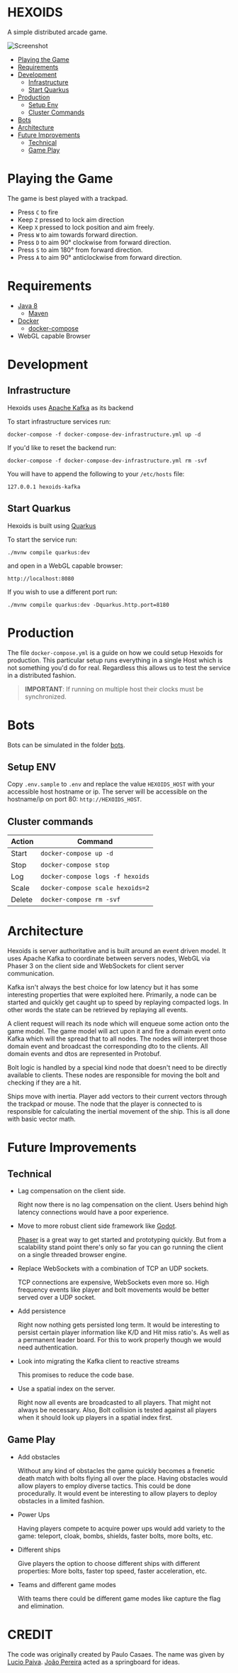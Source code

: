 # HEXOIDS

A simple distributed arcade game.

![Screenshot](./docs/hexoids-screenshot1.png "Screenshot")

- [Playing the Game](#playing-the-game)
- [Requirements](#requirements)
- [Development](#development)
    - [Infrastructure](#infrastructure)
    - [Start Quarkus](#start-quarkus)
- [Production](#production)
    - [Setup Env](#setup-env)
    - [Cluster Commands](#cluster-commands)
- [Bots](#bots)
- [Architecture](#architecture)
- [Future Improvements](#future-improvements)
    - [Technical](#technical)
    - [Game Play](#game-play)
    
# Playing the Game

The game is best played with a trackpad. 

* Press `C` to fire
* Keep `Z` pressed to lock aim direction
* Keep `X` pressed to lock position and aim freely.
* Press `W` to aim towards forward direction.
* Press `D` to aim 90&deg; clockwise from forward direction.
* Press `S` to aim 180&deg; from forward direction.
* Press `A` to aim 90&deg; anticlockwise from forward direction.



# Requirements

* [Java 8](https://openjdk.java.net/install/)
    * [Maven](https://maven.apache.org/)
* [Docker](https://www.docker.com/)
    * [docker-compose](https://docs.docker.com/compose/)
* WebGL capable Browser

# Development

## Infrastructure

Hexoids uses [Apache Kafka](https://kafka.apache.org/) as its backend

To start infrastructure services run:

    docker-compose -f docker-compose-dev-infrastructure.yml up -d
    
If you'd like to reset the backend run:

    docker-compose -f docker-compose-dev-infrastructure.yml rm -svf

You will have to append the following to your `/etc/hosts` file:

    127.0.0.1 hexoids-kafka

## Start Quarkus

Hexoids is built using [Quarkus](https://quarkus.io/)

To start the service run:

    ./mvnw compile quarkus:dev
    
and open in a WebGL capable browser:

    http://localhost:8080
    
If you wish to use a different port run:

    ./mvnw compile quarkus:dev -Dquarkus.http.port=8180
    
# Production

The file `docker-compose.yml` is a guide on how we could setup Hexoids for production.
This particular setup runs everything in a single Host which is not something you'd
do for real. Regardless this allows us to test the service in a distributed fashion.

> **IMPORTANT**: If running on multiple host their clocks must be synchronized.

# Bots

Bots can be simulated in the folder [bots](/bots).

## Setup ENV

Copy `.env.sample` to `.env` and replace the value
`HEXOIDS_HOST` with your accessible host hostname or ip. The server will be
accessible on the hostname/ip on port 80: `http://HEXOIDS_HOST`.

## Cluster commands

| Action | Command |
| --- | --- |
| Start | `docker-compose up -d` |
| Stop | `docker-compose stop` |
| Log | `docker-compose logs -f hexoids` |
| Scale | `docker-compose scale hexoids=2` |
| Delete | `docker-compose rm -svf` |

# Architecture

Hexoids is server authoritative and is built around an event driven model.
It uses Apache Kafka to coordinate between servers nodes, WebGL via Phaser 3 on the client side and
WebSockets for client server communication.

Kafka isn't always the best choice for low latency but it has some interesting properties that
were exploited here. Primarily, a node can be started and quickly get caught up to speed by replaying
compacted logs. In other words the state can be retrieved by replaying all events.

A client request will reach its node which will enqueue some action onto the game model. The game model
will act upon it and fire a domain event onto Kafka which will the spread that to all nodes. The nodes
will interpret those domain event and broadcast the corresponding dto to the clients. All domain events and dtos
are represented in Protobuf.

Bolt logic is handled by a special kind node that doesn't need to be directly available to clients. These nodes
are responsible for moving the bolt and checking if they are a hit.

Ships move with inertia. Player add vectors to their current vectors through the trackpad or mouse. The node 
that the player is connected to is responsible for calculating the inertial movement of the ship. 
This is all done with basic vector math.

# Future Improvements

## Technical

* Lag compensation on the client side.

    Right now there is no lag compensation on the client.
    Users behind high latency connections would have a poor experience.
    
* Move to more robust client side framework like [Godot](https://godotengine.org/).

    [Phaser](https://phaser.io/) is a great way to get started and prototyping
    quickly. But from a scalability stand point there's only so far you can go
    running the client on a single threaded browser engine.

* Replace WebSockets with a combination of TCP an UDP sockets.

   TCP connections are expensive, WebSockets even more so. High frequency events 
   like player and bolt movements would be better served over a UDP socket. 

* Add persistence

    Right now nothing gets persisted long term. It would be interesting to
    persist certain player information like K/D and Hit miss ratio's. As well as a permanent
    leader board. For this to work properly though we would need authentication.

* Look into migrating the Kafka client to reactive streams

    This promises to reduce the code base.
    
* Use a spatial index on the server.

    Right now all events are broadcasted to all players. That might not always be necessary. Also,
    Bolt collision is tested against all players when it should look up players in a spatial index first.

## Game Play

* Add obstacles

    Without any kind of obstacles the game quickly becomes a frenetic death match
    with bolts flying all over the place. Having obstacles would allow players to
    employ diverse tactics. This could be done procedurally. It would event be 
    interesting to allow players to deploy obstacles in a limited fashion.
   
* Power Ups

    Having players compete to acquire power ups would add variety to the game:
    teleport, cloak, bombs, shields, faster bolts, more bolts, etc.
    
* Different ships
    
    Give players the option to choose different ships with different properties:
    More bolts, faster top speed, faster acceleration, etc.
    
* Teams and different game modes

    With teams there could be different game modes like capture the flag and
    elimination.
    
# CREDIT

The code was originally created by Paulo Casaes. The name was given by [Lucio Paiva](https://github.com/luciopaiva).
[João Pereira](https://github.com/jpereiramp) acted as a springboard for ideas.